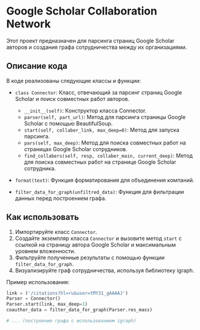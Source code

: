# Google Scholar Collaboration Network

Этот проект предназначен для парсинга страниц Google Scholar авторов и создания графа сотрудничества между их организациями.

## Описание кода

В коде реализованы следующие классы и функции:

- `class Connector`: Класс, отвечающий за парсинг страниц Google Scholar и поиск совместных работ авторов.
  - `__init__(self)`: Конструктор класса Connector.
  - `parser(self, part_url)`: Метод для парсинга страницы Google Scholar с помощью BeautifulSoup.
  - `start(self, collaber_link, max_deep=0)`: Метод для запуска парсинга.
  - `pars(self, max_deep)`: Метод для поиска совместных работ на страницах Google Scholar сотрудников.
  - `find_collabers(self, resp, collaber_main, current_deep)`: Метод для поиска совместных работ на странице Google Scholar сотрудника.

- `format(text)`: Функция форматирования для объединения компаний.
- `filter_data_for_graph(unfiltred_data)`: Функция для фильтрации данных перед построением графа.

## Как использовать

1. Импортируйте класс `Connector`.
2. Создайте экземпляр класса `Connector` и вызовите метод `start` с ссылкой на страницу автора Google Scholar и максимальным уровнем вложенности.
3. Фильтруйте полученные результаты с помощью функции `filter_data_for_graph`.
4. Визуализируйте граф сотрудничества, используя библиотеку igraph.

Пример использования:

```python
link = ('/citations?hl=ru&user=tMY31_gAAAAJ')
Parser = Connector()
Parser.start(link, max_deep=1)
coauthor_data = filter_data_for_graph(Parser.res_mass)

# ... (построение графа с использованием igraph)
